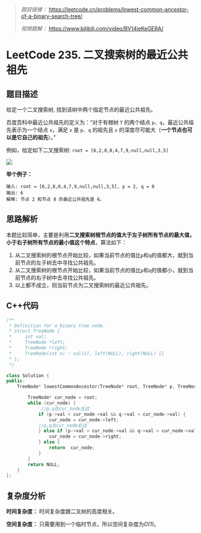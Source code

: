 > *题目链接：* https://leetcode.cn/problems/lowest-common-ancestor-of-a-binary-search-tree/
>
> *视频题解：* https://www.bilibili.com/video/BV14ieKeGERA/

# LeetCode 235. 二叉搜索树的最近公共祖先

## 题目描述

给定一个二叉搜索树, 找到该树中两个指定节点的最近公共祖先。

百度百科中最近公共祖先的定义为：“对于有根树 `T` 的两个结点 `p`、`q`，最近公共祖先表示为一个结点 `x`，满足 `x` 是 `p`、`q` 的祖先且 `x` 的深度尽可能大（**一个节点也可以是它自己的祖先**）。”

例如，给定如下二叉搜索树: `root = [6,2,8,0,4,7,9,null,null,3,5]`

![](https://gitee.com/ldtech007/picture/raw/master/pic/lc-0235-01.png)

**举个例子：**

```
输入: root = [6,2,8,0,4,7,9,null,null,3,5], p = 2, q = 8
输出: 6 
解释: 节点 2 和节点 8 的最近公共祖先是 6。
```

## 思路解析

本题比较简单，主要是利用**二叉搜索树根节点的值大于左子树所有节点的最大值，小于右子树所有节点的最小值这个特点**，算法如下：

1. 从二叉搜索树的根节点开始比较，如果当前节点的值比`p`和`q`的值都大，就到当前节点的左子树去中寻找公共祖先。
2. 从二叉搜索树的根节点开始比较，如果当前节点的值比`p`和`q`的值都小，就到当前节点的右子树中去寻找公共祖先。
3. 以上都不成立，则当前节点为二叉搜索树的最近公共祖先。

## C++代码

```cpp
/**
 * Definition for a binary tree node.
 * struct TreeNode {
 *     int val;
 *     TreeNode *left;
 *     TreeNode *right;
 *     TreeNode(int x) : val(x), left(NULL), right(NULL) {}
 * };
 */

class Solution {
public:
    TreeNode* lowestCommonAncestor(TreeNode* root, TreeNode* p, TreeNode* q) {

        TreeNode* cur_node = root;
        while (cur_node) {
             //p,q在cur_node左边
            if (p->val < cur_node->val && q->val < cur_node->val) {
                cur_node = cur_node->left;
            //p,q在cur_node右边
            } else if (p->val > cur_node->val && q->val > cur_node->val) {
                cur_node = cur_node->right;
            } else {
                return  cur_node;
            }
        }
        return NULL;
    }
};
```

## 复杂度分析

**时间复杂度：** 时间复杂度跟二叉树的高度相关。

**空间复杂度：** 只需要用到一个临时节点，所以空间复杂度为*O(1)*。

